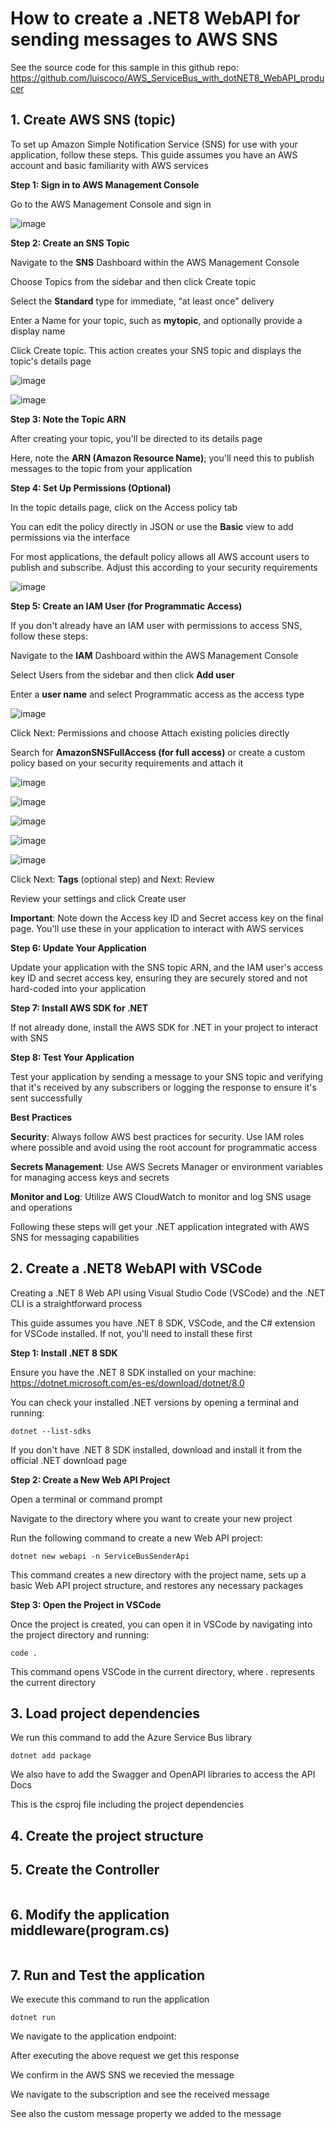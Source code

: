 #  How to create a .NET8 WebAPI for sending messages to AWS SNS

See the source code for this sample in this github repo: https://github.com/luiscoco/AWS_ServiceBus_with_dotNET8_WebAPI_producer

## 1. Create AWS SNS (topic)

To set up Amazon Simple Notification Service (SNS) for use with your application, follow these steps. This guide assumes you have an AWS account and basic familiarity with AWS services

**Step 1: Sign in to AWS Management Console**

Go to the AWS Management Console and sign in

![image](https://github.com/luiscoco/AWS_ServiceBus_with_dotNET8_WebAPI_producer/assets/32194879/c8103e96-d172-4ad4-a6c3-f5119af528ea)

**Step 2: Create an SNS Topic**

Navigate to the **SNS** Dashboard within the AWS Management Console

Choose Topics from the sidebar and then click Create topic

Select the **Standard** type for immediate, “at least once” delivery

Enter a Name for your topic, such as **mytopic**, and optionally provide a display name

Click Create topic. This action creates your SNS topic and displays the topic's details page

![image](https://github.com/luiscoco/AWS_ServiceBus_with_dotNET8_WebAPI_producer/assets/32194879/6e0b3d63-ec74-4b4c-95ca-58093fef0323)

![image](https://github.com/luiscoco/AWS_ServiceBus_with_dotNET8_WebAPI_producer/assets/32194879/3a7b5c40-26b0-4893-bcb5-9af35516a91e)

**Step 3: Note the Topic ARN**

After creating your topic, you'll be directed to its details page

Here, note the **ARN (Amazon Resource Name)**; you'll need this to publish messages to the topic from your application

**Step 4: Set Up Permissions (Optional)**

In the topic details page, click on the Access policy tab

You can edit the policy directly in JSON or use the **Basic** view to add permissions via the interface

For most applications, the default policy allows all AWS account users to publish and subscribe. Adjust this according to your security requirements

![image](https://github.com/luiscoco/AWS_ServiceBus_with_dotNET8_WebAPI_producer/assets/32194879/45cb4891-028e-4be8-a6e4-d5b0ec76b8e1)

**Step 5: Create an IAM User (for Programmatic Access)**

If you don't already have an IAM user with permissions to access SNS, follow these steps:

Navigate to the **IAM** Dashboard within the AWS Management Console

Select Users from the sidebar and then click **Add user**

Enter a **user name** and select Programmatic access as the access type

![image](https://github.com/luiscoco/AWS_ServiceBus_with_dotNET8_WebAPI_producer/assets/32194879/dba165d2-e931-4da7-bb0a-ee209ec8200e)

Click Next: Permissions and choose Attach existing policies directly

Search for **AmazonSNSFullAccess (for full access)** or create a custom policy based on your security requirements and attach it

![image](https://github.com/luiscoco/AWS_ServiceBus_with_dotNET8_WebAPI_producer/assets/32194879/55568a3f-66cd-47f0-8ae7-f36d0facb0ce)

![image](https://github.com/luiscoco/AWS_ServiceBus_with_dotNET8_WebAPI_producer/assets/32194879/7ccd339d-d267-4982-b545-aab9186923bd)

![image](https://github.com/luiscoco/AWS_ServiceBus_with_dotNET8_WebAPI_producer/assets/32194879/424cd1ca-36a7-40fb-a9e0-cd1b24ba3b20)

![image](https://github.com/luiscoco/AWS_ServiceBus_with_dotNET8_WebAPI_producer/assets/32194879/4f023eaf-8fe7-4fe6-93bd-4ee1c85c99c6)

![image](https://github.com/luiscoco/AWS_ServiceBus_with_dotNET8_WebAPI_producer/assets/32194879/612b58b4-44e7-4644-b250-20bee6cfde5c)

Click Next: **Tags** (optional step) and Next: Review

Review your settings and click Create user

**Important**: Note down the Access key ID and Secret access key on the final page. You'll use these in your application to interact with AWS services

**Step 6: Update Your Application**

Update your application with the SNS topic ARN, and the IAM user's access key ID and secret access key, ensuring they are securely stored and not hard-coded into your application

**Step 7: Install AWS SDK for .NET**

If not already done, install the AWS SDK for .NET in your project to interact with SNS

**Step 8: Test Your Application**

Test your application by sending a message to your SNS topic and verifying that it's received by any subscribers or logging the response to ensure it's sent successfully

**Best Practices**

**Security**: Always follow AWS best practices for security. Use IAM roles where possible and avoid using the root account for programmatic access

**Secrets Management**: Use AWS Secrets Manager or environment variables for managing access keys and secrets

**Monitor and Log**: Utilize AWS CloudWatch to monitor and log SNS usage and operations

Following these steps will get your .NET application integrated with AWS SNS for messaging capabilities

## 2. Create a .NET8 WebAPI with VSCode

Creating a .NET 8 Web API using Visual Studio Code (VSCode) and the .NET CLI is a straightforward process

This guide assumes you have .NET 8 SDK, VSCode, and the C# extension for VSCode installed. If not, you'll need to install these first

**Step 1: Install .NET 8 SDK**

Ensure you have the .NET 8 SDK installed on your machine: https://dotnet.microsoft.com/es-es/download/dotnet/8.0

You can check your installed .NET versions by opening a terminal and running:

```
dotnet --list-sdks
```

If you don't have .NET 8 SDK installed, download and install it from the official .NET download page

**Step 2: Create a New Web API Project**

Open a terminal or command prompt

Navigate to the directory where you want to create your new project

Run the following command to create a new Web API project:

```
dotnet new webapi -n ServiceBusSenderApi
```

This command creates a new directory with the project name, sets up a basic Web API project structure, and restores any necessary packages

**Step 3: Open the Project in VSCode**

Once the project is created, you can open it in VSCode by navigating into the project directory and running:

```
code .
```

This command opens VSCode in the current directory, where . represents the current directory

## 3. Load project dependencies

We run this command to add the Azure Service Bus library

```
dotnet add package 
```

We also have to add the Swagger and OpenAPI libraries to access the API Docs

This is the csproj file including the project dependencies



## 4. Create the project structure


## 5. Create the Controller

```csharp

```

## 6. Modify the application middleware(program.cs)

```csharp

```

## 7. Run and Test the application

We execute this command to run the application

```
dotnet run
```

We navigate to the application endpoint: 


After executing the above request we get this response



We confirm in the AWS SNS we recevied the message



We navigate to the subscription and see the received message



See also the custom message property we added to the message
